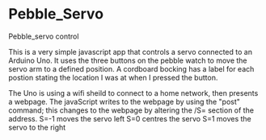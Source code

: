 # Pebble_Servo
Pebble_servo control

This is a very simple javascript app that controls a servo connected to an Arduino Uno. It uses the three buttons on the pebble watch to move the servo arm to a defined position.
A cordboard bocking has a label for each postion stating the location I was at when I pressed the button.

The Uno is using a wifi sheild to connect to a home network, then presents a webpage. The javaScript writes to the webpage by using the "post" command; this changes to the webpage by altering the /S= section of the address.
S=-1 moves the servo left
S=0 centres the servo
S=1 moves the servo to the right
